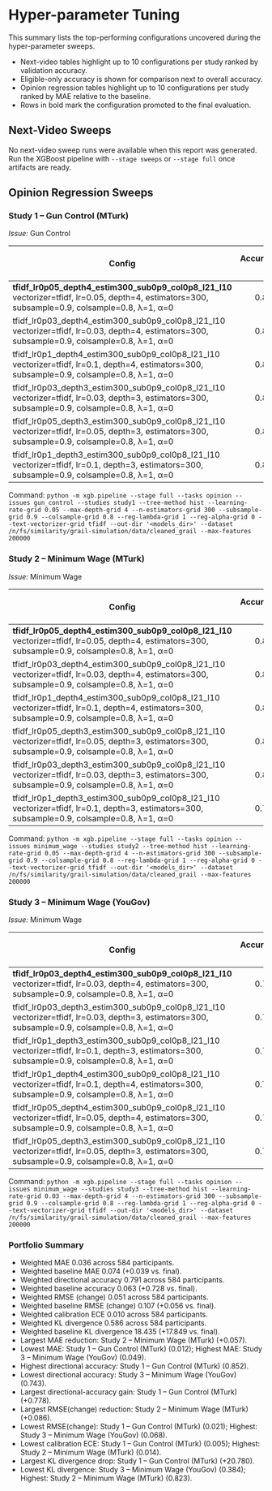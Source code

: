 # Hyper-parameter Tuning

This summary lists the top-performing configurations uncovered during the hyper-parameter sweeps.
- Next-video tables highlight up to 10 configurations per study ranked by validation accuracy.
- Eligible-only accuracy is shown for comparison next to overall accuracy.
- Opinion regression tables highlight up to 10 configurations per study ranked by MAE relative to the baseline.
- Rows in bold mark the configuration promoted to the final evaluation.

## Next-Video Sweeps

No next-video sweep runs were available when this report was generated.
Run the XGBoost pipeline with `--stage sweeps` or `--stage full` once artifacts are ready.

## Opinion Regression Sweeps

### Study 1 – Gun Control (MTurk)

*Issue:* Gun Control

| Config | Accuracy ↑ | Baseline ↑ | Δ vs baseline ↑ | Best k | Eligible | MAE ↓ | Δ vs baseline ↓ | RMSE ↓ | R² ↑ |
| --- | ---: | ---: | ---: | ---: | ---: | ---: | ---: | ---: | ---: |
| **tfidf_lr0p05_depth4_estim300_sub0p9_col0p8_l21_l10**<br>vectorizer=tfidf, lr=0.05, depth=4, estimators=300, subsample=0.9, colsample=0.8, λ=1, α=0 | 0.852 | 0.074 | +0.778 | — | 162 | 0.012 | +0.025 | 0.021 | 0.994 |
| tfidf_lr0p03_depth4_estim300_sub0p9_col0p8_l21_l10<br>vectorizer=tfidf, lr=0.03, depth=4, estimators=300, subsample=0.9, colsample=0.8, λ=1, α=0 | 0.864 | 0.074 | +0.790 | — | 162 | 0.012 | +0.025 | 0.022 | 0.994 |
| tfidf_lr0p1_depth4_estim300_sub0p9_col0p8_l21_l10<br>vectorizer=tfidf, lr=0.1, depth=4, estimators=300, subsample=0.9, colsample=0.8, λ=1, α=0 | 0.864 | 0.074 | +0.790 | — | 162 | 0.012 | +0.025 | 0.022 | 0.994 |
| tfidf_lr0p03_depth3_estim300_sub0p9_col0p8_l21_l10<br>vectorizer=tfidf, lr=0.03, depth=3, estimators=300, subsample=0.9, colsample=0.8, λ=1, α=0 | 0.858 | 0.074 | +0.784 | — | 162 | 0.013 | +0.024 | 0.022 | 0.994 |
| tfidf_lr0p05_depth3_estim300_sub0p9_col0p8_l21_l10<br>vectorizer=tfidf, lr=0.05, depth=3, estimators=300, subsample=0.9, colsample=0.8, λ=1, α=0 | 0.852 | 0.074 | +0.778 | — | 162 | 0.013 | +0.024 | 0.022 | 0.994 |
| tfidf_lr0p1_depth3_estim300_sub0p9_col0p8_l21_l10<br>vectorizer=tfidf, lr=0.1, depth=3, estimators=300, subsample=0.9, colsample=0.8, λ=1, α=0 | 0.864 | 0.074 | +0.790 | — | 162 | 0.013 | +0.024 | 0.023 | 0.994 |
  Command: `python -m xgb.pipeline --stage full --tasks opinion --issues gun_control --studies study1 --tree-method hist --learning-rate-grid 0.05 --max-depth-grid 4 --n-estimators-grid 300 --subsample-grid 0.9 --colsample-grid 0.8 --reg-lambda-grid 1 --reg-alpha-grid 0 --text-vectorizer-grid tfidf --out-dir '<models_dir>' --dataset /n/fs/similarity/grail-simulation/data/cleaned_grail --max-features 200000`

### Study 2 – Minimum Wage (MTurk)

*Issue:* Minimum Wage

| Config | Accuracy ↑ | Baseline ↑ | Δ vs baseline ↑ | Best k | Eligible | MAE ↓ | Δ vs baseline ↓ | RMSE ↓ | R² ↑ |
| --- | ---: | ---: | ---: | ---: | ---: | ---: | ---: | ---: | ---: |
| **tfidf_lr0p05_depth4_estim300_sub0p9_col0p8_l21_l10**<br>vectorizer=tfidf, lr=0.05, depth=4, estimators=300, subsample=0.9, colsample=0.8, λ=1, α=0 | 0.806 | 0.061 | +0.745 | — | 165 | 0.039 | +0.057 | 0.052 | 0.964 |
| tfidf_lr0p03_depth4_estim300_sub0p9_col0p8_l21_l10<br>vectorizer=tfidf, lr=0.03, depth=4, estimators=300, subsample=0.9, colsample=0.8, λ=1, α=0 | 0.800 | 0.061 | +0.739 | — | 165 | 0.039 | +0.057 | 0.053 | 0.963 |
| tfidf_lr0p1_depth4_estim300_sub0p9_col0p8_l21_l10<br>vectorizer=tfidf, lr=0.1, depth=4, estimators=300, subsample=0.9, colsample=0.8, λ=1, α=0 | 0.800 | 0.061 | +0.739 | — | 165 | 0.039 | +0.057 | 0.053 | 0.964 |
| tfidf_lr0p05_depth3_estim300_sub0p9_col0p8_l21_l10<br>vectorizer=tfidf, lr=0.05, depth=3, estimators=300, subsample=0.9, colsample=0.8, λ=1, α=0 | 0.800 | 0.061 | +0.739 | — | 165 | 0.040 | +0.056 | 0.054 | 0.962 |
| tfidf_lr0p03_depth3_estim300_sub0p9_col0p8_l21_l10<br>vectorizer=tfidf, lr=0.03, depth=3, estimators=300, subsample=0.9, colsample=0.8, λ=1, α=0 | 0.806 | 0.061 | +0.745 | — | 165 | 0.040 | +0.056 | 0.054 | 0.962 |
| tfidf_lr0p1_depth3_estim300_sub0p9_col0p8_l21_l10<br>vectorizer=tfidf, lr=0.1, depth=3, estimators=300, subsample=0.9, colsample=0.8, λ=1, α=0 | 0.794 | 0.061 | +0.733 | — | 165 | 0.041 | +0.055 | 0.055 | 0.960 |
  Command: `python -m xgb.pipeline --stage full --tasks opinion --issues minimum_wage --studies study2 --tree-method hist --learning-rate-grid 0.05 --max-depth-grid 4 --n-estimators-grid 300 --subsample-grid 0.9 --colsample-grid 0.8 --reg-lambda-grid 1 --reg-alpha-grid 0 --text-vectorizer-grid tfidf --out-dir '<models_dir>' --dataset /n/fs/similarity/grail-simulation/data/cleaned_grail --max-features 200000`

### Study 3 – Minimum Wage (YouGov)

*Issue:* Minimum Wage

| Config | Accuracy ↑ | Baseline ↑ | Δ vs baseline ↑ | Best k | Eligible | MAE ↓ | Δ vs baseline ↓ | RMSE ↓ | R² ↑ |
| --- | ---: | ---: | ---: | ---: | ---: | ---: | ---: | ---: | ---: |
| **tfidf_lr0p03_depth4_estim300_sub0p9_col0p8_l21_l10**<br>vectorizer=tfidf, lr=0.03, depth=4, estimators=300, subsample=0.9, colsample=0.8, λ=1, α=0 | 0.743 | 0.058 | +0.685 | — | 257 | 0.049 | +0.035 | 0.068 | 0.933 |
| tfidf_lr0p03_depth3_estim300_sub0p9_col0p8_l21_l10<br>vectorizer=tfidf, lr=0.03, depth=3, estimators=300, subsample=0.9, colsample=0.8, λ=1, α=0 | 0.747 | 0.058 | +0.689 | — | 257 | 0.049 | +0.035 | 0.069 | 0.929 |
| tfidf_lr0p1_depth3_estim300_sub0p9_col0p8_l21_l10<br>vectorizer=tfidf, lr=0.1, depth=3, estimators=300, subsample=0.9, colsample=0.8, λ=1, α=0 | 0.774 | 0.058 | +0.716 | — | 257 | 0.049 | +0.035 | 0.069 | 0.930 |
| tfidf_lr0p1_depth4_estim300_sub0p9_col0p8_l21_l10<br>vectorizer=tfidf, lr=0.1, depth=4, estimators=300, subsample=0.9, colsample=0.8, λ=1, α=0 | 0.743 | 0.058 | +0.685 | — | 257 | 0.049 | +0.035 | 0.068 | 0.931 |
| tfidf_lr0p05_depth4_estim300_sub0p9_col0p8_l21_l10<br>vectorizer=tfidf, lr=0.05, depth=4, estimators=300, subsample=0.9, colsample=0.8, λ=1, α=0 | 0.747 | 0.058 | +0.689 | — | 257 | 0.049 | +0.035 | 0.068 | 0.931 |
| tfidf_lr0p05_depth3_estim300_sub0p9_col0p8_l21_l10<br>vectorizer=tfidf, lr=0.05, depth=3, estimators=300, subsample=0.9, colsample=0.8, λ=1, α=0 | 0.751 | 0.058 | +0.693 | — | 257 | 0.050 | +0.034 | 0.070 | 0.928 |
  Command: `python -m xgb.pipeline --stage full --tasks opinion --issues minimum_wage --studies study3 --tree-method hist --learning-rate-grid 0.03 --max-depth-grid 4 --n-estimators-grid 300 --subsample-grid 0.9 --colsample-grid 0.8 --reg-lambda-grid 1 --reg-alpha-grid 0 --text-vectorizer-grid tfidf --out-dir '<models_dir>' --dataset /n/fs/similarity/grail-simulation/data/cleaned_grail --max-features 200000`

### Portfolio Summary

- Weighted MAE 0.036 across 584 participants.
- Weighted baseline MAE 0.074 (+0.039 vs. final).
- Weighted directional accuracy 0.791 across 584 participants.
- Weighted baseline accuracy 0.063 (+0.728 vs. final).
- Weighted RMSE (change) 0.051 across 584 participants.
- Weighted baseline RMSE (change) 0.107 (+0.056 vs. final).
- Weighted calibration ECE 0.010 across 584 participants.
- Weighted KL divergence 0.586 across 584 participants.
- Weighted baseline KL divergence 18.435 (+17.849 vs. final).
- Largest MAE reduction: Study 2 – Minimum Wage (MTurk) (+0.057).
- Lowest MAE: Study 1 – Gun Control (MTurk) (0.012); Highest MAE: Study 3 – Minimum Wage (YouGov) (0.049).
- Highest directional accuracy: Study 1 – Gun Control (MTurk) (0.852).
- Lowest directional accuracy: Study 3 – Minimum Wage (YouGov) (0.743).
- Largest directional-accuracy gain: Study 1 – Gun Control (MTurk) (+0.778).
- Largest RMSE(change) reduction: Study 2 – Minimum Wage (MTurk) (+0.086).
- Lowest RMSE(change): Study 1 – Gun Control (MTurk) (0.021); Highest: Study 3 – Minimum Wage (YouGov) (0.068).
- Lowest calibration ECE: Study 1 – Gun Control (MTurk) (0.005); Highest: Study 2 – Minimum Wage (MTurk) (0.014).
- Largest KL divergence drop: Study 1 – Gun Control (MTurk) (+20.780).
- Lowest KL divergence: Study 3 – Minimum Wage (YouGov) (0.384); Highest: Study 2 – Minimum Wage (MTurk) (0.823).
